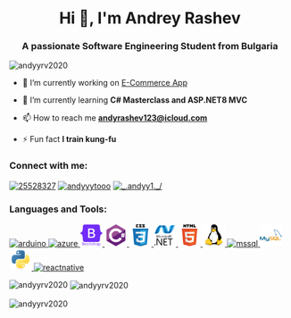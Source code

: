 <h1 align="center">Hi 👋, I'm Andrey Rashev</h1>
<h3 align="center">A passionate Software Engineering Student from Bulgaria</h3>

<p align="left"> <img src="https://komarev.com/ghpvc/?username=andyyrv2020&label=Profile%20views&color=0e75b6&style=flat" alt="andyyrv2020" /> </p>

- 🔭 I’m currently working on [E-Commerce App]([https://github.com/andyyrv2020/FireDepartmentApp](https://github.com/andyyrv2020/Bulky))

- 🌱 I’m currently learning **C# Masterclass and ASP.NET8 MVC**

- 📫 How to reach me **andyrashev123@icloud.com**

- ⚡ Fun fact **I train kung-fu**

<h3 align="left">Connect with me:</h3>
<p align="left">
<a href="https://stackoverflow.com/users/25528327" target="blank"><img align="center" src="https://raw.githubusercontent.com/rahuldkjain/github-profile-readme-generator/master/src/images/icons/Social/stack-overflow.svg" alt="25528327" height="30" width="40" /></a>
<a href="https://fb.com/andyyytooo" target="blank"><img align="center" src="https://raw.githubusercontent.com/rahuldkjain/github-profile-readme-generator/master/src/images/icons/Social/facebook.svg" alt="andyyytooo" height="30" width="40" /></a>
<a href="https://instagram.com/_.andyy1._/" target="blank"><img align="center" src="https://raw.githubusercontent.com/rahuldkjain/github-profile-readme-generator/master/src/images/icons/Social/instagram.svg" alt="_.andyy1._/" height="30" width="40" /></a>
</p>

<h3 align="left">Languages and Tools:</h3>
<p align="left"> <a href="https://www.arduino.cc/" target="_blank" rel="noreferrer"> <img src="https://cdn.worldvectorlogo.com/logos/arduino-1.svg" alt="arduino" width="40" height="40"/> </a> <a href="https://azure.microsoft.com/en-in/" target="_blank" rel="noreferrer"> <img src="https://www.vectorlogo.zone/logos/microsoft_azure/microsoft_azure-icon.svg" alt="azure" width="40" height="40"/> </a> <a href="https://getbootstrap.com" target="_blank" rel="noreferrer"> <img src="https://raw.githubusercontent.com/devicons/devicon/master/icons/bootstrap/bootstrap-plain-wordmark.svg" alt="bootstrap" width="40" height="40"/> </a> <a href="https://www.w3schools.com/cs/" target="_blank" rel="noreferrer"> <img src="https://raw.githubusercontent.com/devicons/devicon/master/icons/csharp/csharp-original.svg" alt="csharp" width="40" height="40"/> </a> <a href="https://www.w3schools.com/css/" target="_blank" rel="noreferrer"> <img src="https://raw.githubusercontent.com/devicons/devicon/master/icons/css3/css3-original-wordmark.svg" alt="css3" width="40" height="40"/> </a> <a href="https://dotnet.microsoft.com/" target="_blank" rel="noreferrer"> <img src="https://raw.githubusercontent.com/devicons/devicon/master/icons/dot-net/dot-net-original-wordmark.svg" alt="dotnet" width="40" height="40"/> </a> <a href="https://www.w3.org/html/" target="_blank" rel="noreferrer"> <img src="https://raw.githubusercontent.com/devicons/devicon/master/icons/html5/html5-original-wordmark.svg" alt="html5" width="40" height="40"/> </a> <a href="https://www.linux.org/" target="_blank" rel="noreferrer"> <img src="https://raw.githubusercontent.com/devicons/devicon/master/icons/linux/linux-original.svg" alt="linux" width="40" height="40"/> </a> <a href="https://www.microsoft.com/en-us/sql-server" target="_blank" rel="noreferrer"> <img src="https://www.svgrepo.com/show/303229/microsoft-sql-server-logo.svg" alt="mssql" width="40" height="40"/> </a> <a href="https://www.mysql.com/" target="_blank" rel="noreferrer"> <img src="https://raw.githubusercontent.com/devicons/devicon/master/icons/mysql/mysql-original-wordmark.svg" alt="mysql" width="40" height="40"/> </a> <a href="https://www.python.org" target="_blank" rel="noreferrer"> <img src="https://raw.githubusercontent.com/devicons/devicon/master/icons/python/python-original.svg" alt="python" width="40" height="40"/> </a> <a href="https://reactnative.dev/" target="_blank" rel="noreferrer"> <img src="https://reactnative.dev/img/header_logo.svg" alt="reactnative" width="40" height="40"/> </a> </p>

<p><img align="left" src="https://github-readme-stats.vercel.app/api/top-langs?username=andyyrv2020&show_icons=true&locale=en&layout=compact" alt="andyyrv2020" /></p>

<p>&nbsp;<img align="center" src="https://github-readme-stats.vercel.app/api?username=andyyrv2020&show_icons=true&locale=en" alt="andyyrv2020" /></p>

<p><img align="center" src="https://github-readme-streak-stats.herokuapp.com/?user=andyyrv2020&" alt="andyyrv2020" /></p>
